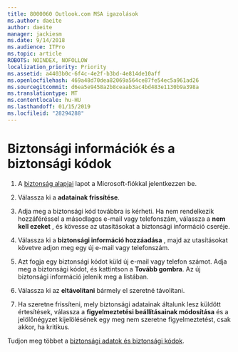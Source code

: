 ```yaml
---
title: 8000060 Outlook.com MSA igazolások
ms.author: daeite
author: daeite
manager: jackiesm
ms.date: 9/14/2018
ms.audience: ITPro
ms.topic: article
ROBOTS: NOINDEX, NOFOLLOW
localization_priority: Priority
ms.assetid: a4403b0c-6f4c-4e2f-b3bd-4e814de10aff
ms.openlocfilehash: 469a48d70dea82069a564ce87fe54ec5a961ad26
ms.sourcegitcommit: d6ea5e9458a2b8ceaab3ac4bd483e1130b9a398a
ms.translationtype: MT
ms.contentlocale: hu-HU
ms.lasthandoff: 01/15/2019
ms.locfileid: "28294288"
---
```

# <a name="security-info-and-security-codes"></a>Biztonsági információk és a biztonsági kódok

1. A [biztonság alapjai](https://account.microsoft.com/security) lapot a Microsoft-fiókkal jelentkezzen be. 
    
2. Válassza ki a **adatainak frissítése**. 
    
3. Adja meg a biztonsági kód továbbra is kérheti. Ha nem rendelkezik hozzáféréssel a másodlagos e-mail vagy telefonszám, válassza a **nem kell ezeket** , és kövesse az utasításokat a biztonsági információ cseréje. 
    
4. Válassza ki a **biztonsági információ hozzáadása** , majd az utasításokat követve adjon meg egy új e-mail vagy telefonszám. 
    
5. Azt fogja egy biztonsági kódot küld új e-mail vagy telefon számot. Adja meg a biztonsági kódot, és kattintson a **Tovább gombra**. Az új biztonsági információ jelenik meg a listában. 
    
6. Válassza ki az **eltávolítani** bármely el szeretné távolítani. 
    
7. Ha szeretne frissíteni, mely biztonsági adatainak általunk lesz küldött értesítések, válassza a **figyelmeztetési beállításainak módosítása** és a jelölőnégyzet kijelölésének egy meg nem szeretne figyelmeztetést, csak akkor, ha kritikus. 
    
Tudjon meg többet a [biztonsági adatok és biztonsági kódok](https://support.microsoft.com/help/12428/).
  

